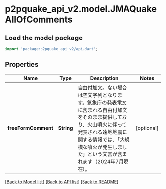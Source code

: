 # p2pquake_api_v2.model.JMAQuakeAllOfComments

## Load the model package
```dart
import 'package:p2pquake_api_v2/api.dart';
```

## Properties
Name | Type | Description | Notes
------------ | ------------- | ------------- | -------------
**freeFormComment** | **String** | 自由付加文。ない場合は空文字列となります。気象庁の発表電文に含まれる自由付加文をそのまま提供しており、火山噴火に伴って発表される遠地地震に関する情報では、「大規模な噴火が発生しました」という文言が含まれます（2024年7月現在）。 | [optional] 

[[Back to Model list]](../README.md#documentation-for-models) [[Back to API list]](../README.md#documentation-for-api-endpoints) [[Back to README]](../README.md)



